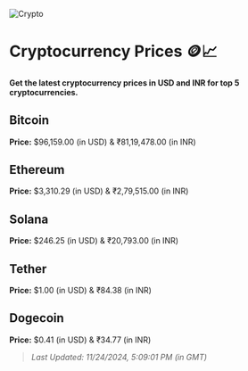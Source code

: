 
![Crypto](https://www.techguide.com.au/wp-content/uploads/2020/11/crypto3.jpeg)

# Cryptocurrency Prices 🪙📈

#### Get the latest cryptocurrency prices in USD and INR for top 5 cryptocurrencies.

## Bitcoin

**Price:** $96,159.00 (in USD) & ₹81,19,478.00 (in INR)

## Ethereum

**Price:** $3,310.29 (in USD) & ₹2,79,515.00 (in INR)

## Solana

**Price:** $246.25 (in USD) & ₹20,793.00 (in INR)

## Tether

**Price:** $1.00 (in USD) & ₹84.38 (in INR)

## Dogecoin

**Price:** $0.41 (in USD) & ₹34.77 (in INR)

> _Last Updated: 11/24/2024, 5:09:01 PM (in GMT)_

